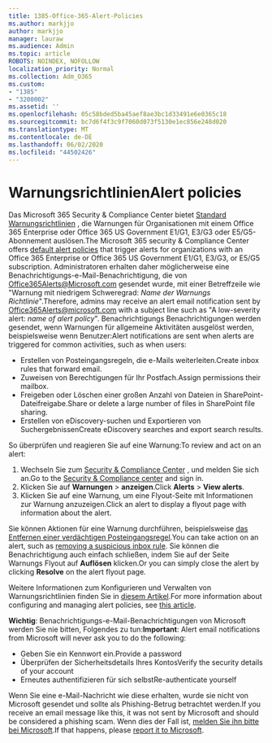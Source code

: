 ```yaml
---
title: 1385-Office-365-Alert-Policies
ms.author: markjjo
author: markjjo
manager: lauraw
ms.audience: Admin
ms.topic: article
ROBOTS: NOINDEX, NOFOLLOW
localization_priority: Normal
ms.collection: Adm_O365
ms.custom:
- "1385"
- "3200002"
ms.assetid: ''
ms.openlocfilehash: 05c58bded5ba45aef8ae3bc1d33491e6e0365c18
ms.sourcegitcommit: bc7d6f4f3c9f7060d073f5130e1ec856e248d020
ms.translationtype: MT
ms.contentlocale: de-DE
ms.lasthandoff: 06/02/2020
ms.locfileid: "44502426"
---
```

# <a name="alert-policies"></a><span data-ttu-id="0e19e-102">Warnungsrichtlinien</span><span class="sxs-lookup"><span data-stu-id="0e19e-102">Alert policies</span></span>

<span data-ttu-id="0e19e-103">Das Microsoft 365 Security & Compliance Center bietet [Standard Warnungsrichtlinien](https://docs.microsoft.com/microsoft-365/compliance/alert-policies#default-alert-policies) , die Warnungen für Organisationen mit einem Office 365 Enterprise oder Office 365 US Government E1/G1, E3/G3 oder E5/G5-Abonnement auslösen.</span><span class="sxs-lookup"><span data-stu-id="0e19e-103">The Microsoft 365 security & Compliance Center offers [default alert policies](https://docs.microsoft.com/microsoft-365/compliance/alert-policies#default-alert-policies) that trigger alerts for organizations with an Office 365 Enterprise or Office 365 US Government E1/G1, E3/G3, or E5/G5 subscription.</span></span> <span data-ttu-id="0e19e-104">Administratoren erhalten daher möglicherweise eine Benachrichtigungs-e-Mail-Benachrichtigung, die von Office365Alerts@Microsoft.com gesendet wurde, mit einer Betreffzeile wie "Warnung mit niedrigem Schweregrad: *Name der Warnungs Richtlinie*".</span><span class="sxs-lookup"><span data-stu-id="0e19e-104">Therefore, admins may receive an alert email notification sent by Office365Alerts@microsoft.com with a subject line such as "A low-severity alert: *name of alert policy*".</span></span> <span data-ttu-id="0e19e-105">Benachrichtigungs Benachrichtigungen werden gesendet, wenn Warnungen für allgemeine Aktivitäten ausgelöst werden, beispielsweise wenn Benutzer:</span><span class="sxs-lookup"><span data-stu-id="0e19e-105">Alert notifications are sent when alerts are triggered for common activities, such as when users:</span></span>

- <span data-ttu-id="0e19e-106">Erstellen von Posteingangsregeln, die e-Mails weiterleiten.</span><span class="sxs-lookup"><span data-stu-id="0e19e-106">Create inbox rules that forward email.</span></span>
- <span data-ttu-id="0e19e-107">Zuweisen von Berechtigungen für Ihr Postfach.</span><span class="sxs-lookup"><span data-stu-id="0e19e-107">Assign permissions their mailbox.</span></span>
- <span data-ttu-id="0e19e-108">Freigeben oder Löschen einer großen Anzahl von Dateien in SharePoint-Dateifreigabe.</span><span class="sxs-lookup"><span data-stu-id="0e19e-108">Share or delete a large number of files in SharePoint file sharing.</span></span>
- <span data-ttu-id="0e19e-109">Erstellen von eDiscovery-suchen und Exportieren von Suchergebnissen</span><span class="sxs-lookup"><span data-stu-id="0e19e-109">Create eDiscovery searches and export search results.</span></span>

<span data-ttu-id="0e19e-110">So überprüfen und reagieren Sie auf eine Warnung:</span><span class="sxs-lookup"><span data-stu-id="0e19e-110">To review and act on an alert:</span></span>

1. <span data-ttu-id="0e19e-111">Wechseln Sie zum [Security & Compliance Center](https://protection.office.com) , und melden Sie sich an.</span><span class="sxs-lookup"><span data-stu-id="0e19e-111">Go to the [Security & Compliance center](https://protection.office.com) and sign in.</span></span>
2. <span data-ttu-id="0e19e-112">Klicken Sie auf **Warnungen**  >  **anzeigen**.</span><span class="sxs-lookup"><span data-stu-id="0e19e-112">Click **Alerts** > **View alerts**.</span></span>
3. <span data-ttu-id="0e19e-113">Klicken Sie auf eine Warnung, um eine Flyout-Seite mit Informationen zur Warnung anzuzeigen.</span><span class="sxs-lookup"><span data-stu-id="0e19e-113">Click an alert to display a flyout page with information about the alert.</span></span>

<span data-ttu-id="0e19e-114">Sie können Aktionen für eine Warnung durchführen, beispielsweise [das Entfernen einer verdächtigen Posteingangsregel](https://docs.microsoft.com/microsoft-365/security/office-365-security/responding-to-a-compromised-email-account).</span><span class="sxs-lookup"><span data-stu-id="0e19e-114">You can take action on an alert, such as [removing a suspicious inbox rule](https://docs.microsoft.com/microsoft-365/security/office-365-security/responding-to-a-compromised-email-account).</span></span> <span data-ttu-id="0e19e-115">Sie können die Benachrichtigung auch einfach schließen, indem Sie auf der Seite Warnungs Flyout auf **Auflösen** klicken.</span><span class="sxs-lookup"><span data-stu-id="0e19e-115">Or you can simply close the alert by clicking **Resolve** on the alert flyout page.</span></span>

<span data-ttu-id="0e19e-116">Weitere Informationen zum Konfigurieren und Verwalten von Warnungsrichtlinien finden Sie in [diesem Artikel](https://docs.microsoft.com/microsoft-365/compliance/alert-policies).</span><span class="sxs-lookup"><span data-stu-id="0e19e-116">For more information about configuring and managing alert policies, see  [this article](https://docs.microsoft.com/microsoft-365/compliance/alert-policies).</span></span>

<span data-ttu-id="0e19e-117">**Wichtig**: Benachrichtigungs-e-Mail-Benachrichtigungen von Microsoft werden Sie nie bitten, Folgendes zu tun:</span><span class="sxs-lookup"><span data-stu-id="0e19e-117">**Important**: Alert email notifications from Microsoft will never ask you to do the following:</span></span>

- <span data-ttu-id="0e19e-118">Geben Sie ein Kennwort ein.</span><span class="sxs-lookup"><span data-stu-id="0e19e-118">Provide a password</span></span>
- <span data-ttu-id="0e19e-119">Überprüfen der Sicherheitsdetails Ihres Kontos</span><span class="sxs-lookup"><span data-stu-id="0e19e-119">Verify the security details of your account</span></span>
- <span data-ttu-id="0e19e-120">Erneutes authentifizieren für sich selbst</span><span class="sxs-lookup"><span data-stu-id="0e19e-120">Re-authenticate yourself</span></span>

<span data-ttu-id="0e19e-121">Wenn Sie eine e-Mail-Nachricht wie diese erhalten, wurde sie nicht von Microsoft gesendet und sollte als Phishing-Betrug betrachtet werden.</span><span class="sxs-lookup"><span data-stu-id="0e19e-121">If you receive an email message like this, it was not sent by Microsoft and should be considered a phishing scam.</span></span> <span data-ttu-id="0e19e-122">Wenn dies der Fall ist, [melden Sie ihn bitte bei Microsoft](https://docs.microsoft.com/microsoft-365/security/office-365-security/report-junk-email-and-phishing-scams-in-outlook-on-the-web-eop).</span><span class="sxs-lookup"><span data-stu-id="0e19e-122">If that happens, please [report it to Microsoft](https://docs.microsoft.com/microsoft-365/security/office-365-security/report-junk-email-and-phishing-scams-in-outlook-on-the-web-eop).</span></span>